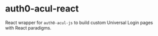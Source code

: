 # auth0-acul-react

React wrapper for `auth0-acul-js` to build custom Universal Login pages with React paradigms.
